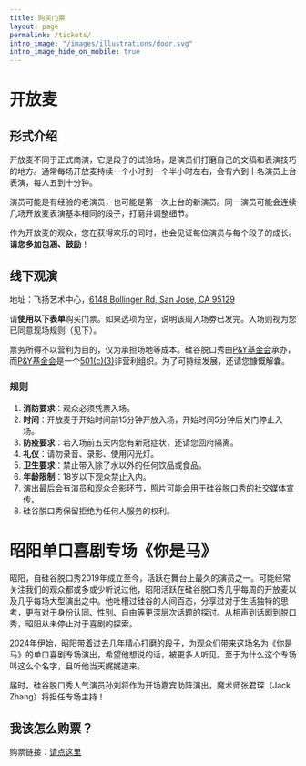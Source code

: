 ```yaml
---
title: 购买门票
layout: page
permalink: /tickets/
intro_image: "/images/illustrations/door.svg"
intro_image_hide_on_mobile: true
---
```


# 开放麦

## 形式介绍

开放麦不同于正式商演，它是段子的试验场，是演员们打磨自己的文稿和表演技巧的地方。通常每场开放麦持续一个小时到一个半小时左右，会有六到十名演员上台表演，每人五到十分钟。

演员可能是有经验的老演员，也可能是第一次上台的新演员。同一演员可能会连续几场开放麦表演基本相同的段子，打磨并调整细节。

作为开放麦的观众，您在获得欢乐的同时，也会见证每位演员与每个段子的成长。**请您多加包涵、鼓励**！

## 线下观演

地址：飞扬艺术中心，[6148 Bollinger Rd, San Jose, CA 95129](https://maps.app.goo.gl/A4yt42ntVHopxHqy5)

请**使用以下表单**购买门票。如果选项为空，说明该周入场劵已发完。入场则视为您已同意现场规则（见下）。

<div id="miniextensions-iframe-embed-EIlQstT4R43zFOnPULWT"></div><script src="https://api.miniextensions.com/v1/iframe-embed/EIlQstT4R43zFOnPULWT.js?absoluteShareUrl=https://app.miniextensions.com/form/Ideq2XodTAOZ5vpL4qiZ?prefill_quantity=1"></script>

票务所得不以营利为目的，仅为承担场地等成本。硅谷脱口秀由[P&Y基金会][py]承办，而[P&Y基金会][py]是一个[501(c)(3)][c3]非营利组织。为了可持续发展，还请您慷慨解囊。

### 规则

1. **消防要求**：观众必须凭票入场。
2. **时间**：开放麦于开始时间前15分钟开放入场，开始时间5分钟后关门停止入场。
3. **防疫要求**：若入场前五天内您有新冠症状，还请您回府隔离。
4. **礼仪**：请勿录音、录影、使用闪光灯。
5. **卫生要求**：禁止带入除了水以外的任何饮品或食品。
6. **年龄限制**：18岁以下观众禁止入内。
7. 演出最后会有演员和观众合影环节，照片可能会用于硅谷脱口秀的社交媒体宣传。
8. 硅谷脱口秀保留拒绝为任何人服务的权利。

# 昭阳单口喜剧专场《你是马》

昭阳，自硅谷脱口秀2019年成立至今，活跃在舞台上最久的演员之一。可能经常关注我们的观众都或多或少听说过他，昭阳活跃在硅谷脱口秀几乎每周的开放麦以及几乎每场大型演出之中。他吐槽过硅谷的人间百态，分享过对于生活独特的思考，更有对于身份认同、性别、自由等更深层次话题的探讨。从相声到话剧到脱口秀，昭阳从未停止对于喜剧的探索。

2024年伊始，昭阳带着过去几年精心打磨的段子，为观众们带来这场名为《你是马》的单口喜剧专场演出，希望他想说的话，被更多人听见。至于为什么这个专场叫这么个名字，且听他当天娓娓道来。

届时，硅谷脱口秀人气演员孙刘将作为开场嘉宾助阵演出，魔术师张君琛（Jack Zhang）将担任专场主持！

## 我该怎么购票？

购票链接：[请点这里](https://www.eventbrite.com/e/787880179827)

[py]: https://www.pandyfoundation.org/causes
[c3]: https://www.irs.gov/charities-non-profits/charitable-organizations/exemption-requirements-501c3-organizations
